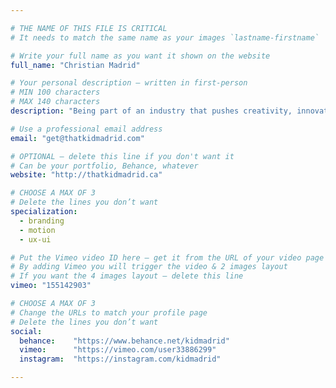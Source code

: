 ```yaml
---

# THE NAME OF THIS FILE IS CRITICAL
# It needs to match the same name as your images `lastname-firstname`

# Write your full name as you want it shown on the website
full_name: "Christian Madrid"

# Your personal description — written in first-person
# MIN 100 characters
# MAX 140 characters
description: "Being part of an industry that pushes creativity, innovation, and collaboration is a dream come true. I could not be more stoked."

# Use a professional email address
email: "get@thatkidmadrid.com"

# OPTIONAL — delete this line if you don't want it
# Can be your portfolio, Behance, whatever
website: "http://thatkidmadrid.ca"

# CHOOSE A MAX OF 3
# Delete the lines you don’t want
specialization:
  - branding
  - motion
  - ux-ui

# Put the Vimeo video ID here — get it from the URL of your video page
# By adding Vimeo you will trigger the video & 2 images layout
# If you want the 4 images layout — delete this line
vimeo: "155142903"

# CHOOSE A MAX OF 3
# Change the URLs to match your profile page
# Delete the lines you don’t want
social:
  behance:    "https://www.behance.net/kidmadrid"
  vimeo:      "https://vimeo.com/user33886299"
  instagram:  "https://instagram.com/kidmadrid"

---
```

